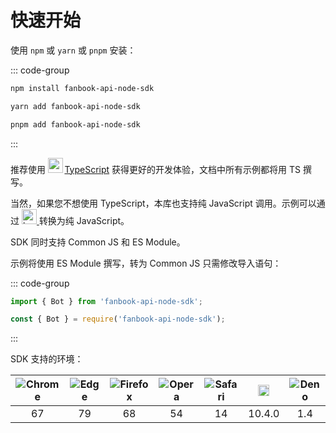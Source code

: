 # 快速开始

使用 `npm` 或 `yarn` 或 `pnpm` 安装：

::: code-group

```bash [npm]
npm install fanbook-api-node-sdk
```

```bash [yarn]
yarn add fanbook-api-node-sdk
```

```bash [pnpm]
pnpm add fanbook-api-node-sdk
```

:::

推荐使用
<img style='display:inline;height:24px;margin-right:-4px;margin-bottom:-6px;' src='/icon/typescript.svg' aria-hidden />
&thinsp;[TypeScript](https://www.typescriptlang.org/)
获得更好的开发体验，文档中所有示例都将用 TS 撰写。

当然，如果您不想使用 TypeScript，本库也支持纯 JavaScript 调用。示例可以通过
<a href='https://babeljs.io/repl#?icons=defaults%2C%20not%20ie%2011%2C%20not%20ie_mob%2011&build=&builtIns=false&corejs=3.21&spec=false&loose=false&code_lz=Q&debug=false&forceAllTransforms=false&modules=false&shippedProposals=false&circleciRepo=&evaluate=false&fileSize=false&timeTravel=false&sourceType=module&lineWrap=true&presets=env%2Ctypescript&prettier=true&targets=&version=latest&externalPlugins=&assumptions=%7B%7D' target='_blank'>
<img style='display:inline;height:24px;margin-bottom:-8px;' src='/icon/babel.svg' alt='babel' />
</a>
转换为纯 JavaScript。

SDK 同时支持 Common JS 和 ES Module。

示例将使用 ES Module 撰写，转为 Common JS 只需修改导入语句：

::: code-group

```ts [ES Module]
import { Bot } from 'fanbook-api-node-sdk';
```

```ts [Common JS]
const { Bot } = require('fanbook-api-node-sdk');
```

:::

SDK 支持的环境：

| ![Chrome](/icon/chrome.svg) | ![Edge](/icon/edge.svg) | ![Firefox](/icon/firefox.svg) | ![Opera](/icon/opera.svg) | ![Safari](/icon/safari.svg) | <img style='height: 18px; margin: 0 auto;' src='/icon/nodejs.svg' alt='Node.js'> | ![Deno](/icon/deno.svg) |
| :----: | :--: | :-----: | :---: | :----: | :-----: | :--: |
| 67     | 79   | 68      | 54    | 14     | 10.4.0  | 1.4  |
